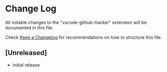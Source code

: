 # Change Log

All notable changes to the "vscode-github-tracker" extension will be documented in this file.

Check [Keep a Changelog](http://keepachangelog.com/) for recommendations on how to structure this file.

## [Unreleased]

- Initial release